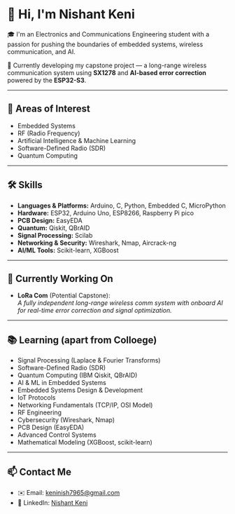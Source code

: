 # 👋 Hi, I'm Nishant Keni

🎓 I'm an Electronics and Communications Engineering student with a passion for pushing the boundaries of embedded systems, wireless communication, and AI.

🚀 Currently developing my capstone project — a long-range wireless communication system using **SX1278** and **AI-based error correction** powered by the **ESP32-S3**.

---

## 🧠 Areas of Interest
- Embedded Systems
- RF (Radio Frequency)
- Artificial Intelligence & Machine Learning
- Software-Defined Radio (SDR)
- Quantum Computing

---

## 🛠️ Skills
- **Languages & Platforms:** Arduino, C, Python, Embedded C, MicroPython
- **Hardware:** ESP32, Arduino Uno, ESP8266, Raspberry Pi pico
- **PCB Design:** EasyEDA
- **Quantum:** Qiskit, QBrAID  
- **Signal Processing:** Scilab
- **Networking & Security:** Wireshark, Nmap, Aircrack-ng
- **AI/ML Tools:** Scikit-learn, XGBoost

---

## 🔭 Currently Working On
- **LoRa Com** (Potential Capstone):  
  *A fully independent long-range wireless comm system with onboard AI for real-time error correction and signal optimization.*

---

## 📚 Learning (apart from Colloege)
- Signal Processing (Laplace & Fourier Transforms)
- Software-Defined Radio (SDR)
- Quantum Computing (IBM Qiskit, QBrAID)
- AI & ML in Embedded Systems
- Embedded Systems Design & Development
- IoT Protocols
- Networking Fundamentals (TCP/IP, OSI Model)
- RF Engineering
- Cybersecurity (Wireshark, Nmap)
- PCB Design (EasyEDA)
- Advanced Control Systems
- Mathematical Modeling (XGBoost, scikit-learn)

---

## 📫 Contact Me
- ✉️ Email: [keninish7965@gmail.com](mailto:keninish7965@gmail.com)
- 🔗 LinkedIn: [Nishant Keni](https://www.linkedin.com/in/Nishant-Keni)
